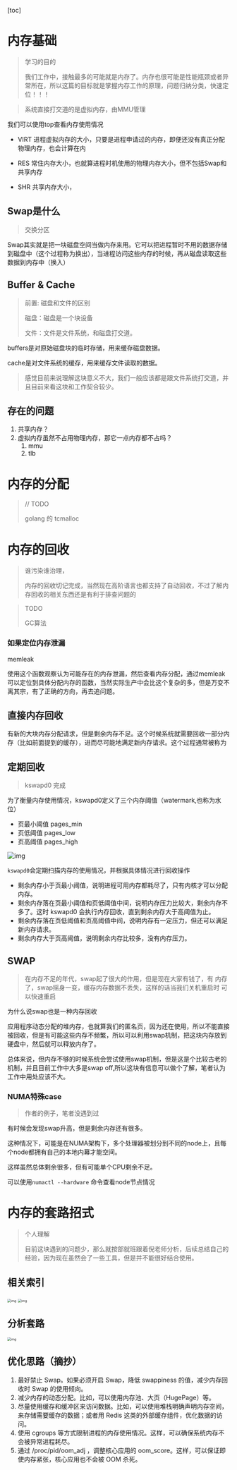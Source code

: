 [toc]

# 内存基础

> 学习的目的
>
> 我们工作中，接触最多的可能就是内存了。内存也很可能是性能瓶颈或者异常所在，所以这篇的目标就是掌握内存工作的原理，问题归纳分类，快速定位！！！



> 系统直接打交道的是虚拟内存，由MMU管理

我们可以使用top查看内存使用情况

- VIRT 进程虚拟内存的大小，只要是进程申请过的内存，即便还没有真正分配物理内存，也会计算在内

- RES 常住内存大小，也就算进程时机使用的物理内存大小，但不包括Swap和共享内存

- SHR 共享内存大小，

  

## Swap是什么

> 交换分区

Swap其实就是把一块磁盘空间当做内存来用。它可以把进程暂时不用的数据存储到磁盘中（这个过程称为换出），当进程访问这些内存的时候，再从磁盘读取这些数据到内存中（换入）



## Buffer & Cache

> 前置: 磁盘和文件的区别
>
> 磁盘：磁盘是一个块设备
>
> 文件：文件是文件系统，和磁盘打交道。



buffers是对原始磁盘块的临时存储，用来缓存磁盘数据。

cache是对文件系统的缓存，用来缓存文件读取的数据。



> 感觉目前来说理解这块意义不大，我们一般应该都是跟文件系统打交道，并且目前来看这块和工作契合较少。









## 存在的问题

1. 共享内存？
2. 虚拟内存虽然不占用物理内存，那它一点内存都不占吗？
   1. mmu
   2. tlb 







# 内存的分配

>  // TODO
>
> golang 的 tcmalloc



# 内存的回收

> 谁污染谁治理，
>
> 内存的回收切记完成，当然现在高阶语言也都支持了自动回收，不过了解内存回收的相关东西还是有利于排查问题的



> TODO
>
> GC算法



### 如果定位内存泄漏

memleak

使用这个函数观察认为可能存在的内存泄漏，然后查看内存分配，通过memleak可以定位到具体分配内存的函数，当然实际生产中会比这个复杂的多，但是万变不离其宗，有了正确的方向，再去追问题。





## 直接内存回收

有新的大块内存分配请求，但是剩余内存不足。这个时候系统就需要回收一部分内存（比如前面提到的缓存），进而尽可能地满足新内存请求。这个过程通常被称为

## 定期回收

> kswapd0 完成

为了衡量内存使用情况，kswapd0定义了三个内存阈值（watermark,也称为水位）

- 页最小阈值 pages_min
- 页低阈值 pages_low
- 页高阈值 pages_high

![img](http://picgo.vipkk.work/20200613205335.png)



`kswapd0`会定期扫描内存的使用情况，并根据具体情况进行回收操作

- 剩余内存小于页最小阈值，说明进程可用内存都耗尽了，只有内核才可以分配内存。
- 剩余内存落在页最小阈值和页低阈值中间，说明内存压力比较大，剩余内存不多了。这时 kswapd0 会执行内存回收，直到剩余内存大于高阈值为止。
- 剩余内存落在页低阈值和页高阈值中间，说明内存有一定压力，但还可以满足新内存请求。
- 剩余内存大于页高阈值，说明剩余内存比较多，没有内存压力。





## SWAP

> 在内存不足的年代，swap起了很大的作用，但是现在大家有钱了，有 内存了，swap摇身一变，缓存内存数据不丢失，这样的话当我们关机重启时 可以快速重启

为什么说swap也是一种内存回收

应用程序动态分配的堆内存，也就算我们的匿名页，因为还在使用，所以不能直接被回收，但是有可能这些内存不频繁，所以可以利用swap机制，把这块内存放到硬盘中，然后就可以释放内存了。



总体来说，但内存不够的时候系统会尝试使用swap机制，但是这是个比较古老的机制，并且目前工作中大多是swap off,所以这块有信息可以做个了解，笔者认为工作中用处应该不大。



### NUMA特殊case

> 作者的例子，笔者没遇到过

有时候会发现swap升高，但是剩余内存还有很多。

这种情况下，可能是在NUMA架构下，多个处理器被划分到不同的node上，且每个node都拥有自己的本地内幕才能空间。

这样虽然总体剩余很多，但有可能单个CPU剩余不足。



可以使用`numactl --hardware` 命令查看node节点情况





# 内存的套路招式

> 个人理解
>
> 目前这块遇到的问题少，那么就按部就班跟着倪老师分析，后续总结自己的经验，因为现在虽然会了一些工具，但是并不能很好结合使用。

## 相关索引

<img src="http://picgo.vipkk.work/20200613214018.png" alt="img" style="zoom:50%;" />



<img src="http://picgo.vipkk.work/20200613214414.png" alt="img" style="zoom:50%;" />

## 分析套路

<img src="http://picgo.vipkk.work/20200613214311.png" alt="img" style="zoom:50%;" />







## 优化思路（摘抄）

1. 最好禁止 Swap。如果必须开启 Swap，降低 swappiness 的值，减少内存回收时 Swap 的使用倾向。
2. 减少内存的动态分配。比如，可以使用内存池、大页（HugePage）等。
3. 尽量使用缓存和缓冲区来访问数据。比如，可以使用堆栈明确声明内存空间，来存储需要缓存的数据；或者用 Redis 这类的外部缓存组件，优化数据的访问。
4. 使用 cgroups 等方式限制进程的内存使用情况。这样，可以确保系统内存不会被异常进程耗尽。
5. 通过 /proc/pid/oom_adj ，调整核心应用的 oom_score。这样，可以保证即使内存紧张，核心应用也不会被 OOM 杀死。

